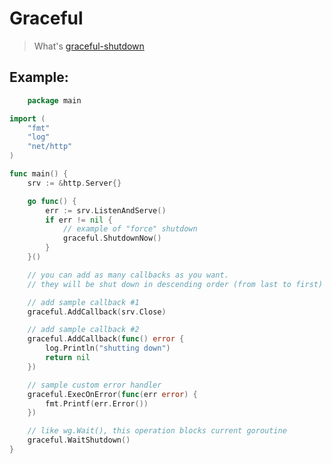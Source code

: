 # Graceful

> What's [graceful-shutdown](https://whatis.techtarget.com/definition/graceful-shutdown-and-hard-shutdown)

## Example:

```go
    package main

import (
	"fmt"
	"log"
	"net/http"
)

func main() {
	srv := &http.Server{}

	go func() {
		err := srv.ListenAndServe()
		if err != nil {
			// example of "force" shutdown
			graceful.ShutdownNow()
		}
	}()

	// you can add as many callbacks as you want. 
	// they will be shut down in descending order (from last to first)

	// add sample callback #1
	graceful.AddCallback(srv.Close)

	// add sample callback #2
	graceful.AddCallback(func() error {
		log.Println("shutting down")
		return nil
	})

	// sample custom error handler
	graceful.ExecOnError(func(err error) {
		fmt.Printf(err.Error())
	})

	// like wg.Wait(), this operation blocks current goroutine
	graceful.WaitShutdown()
}

```
